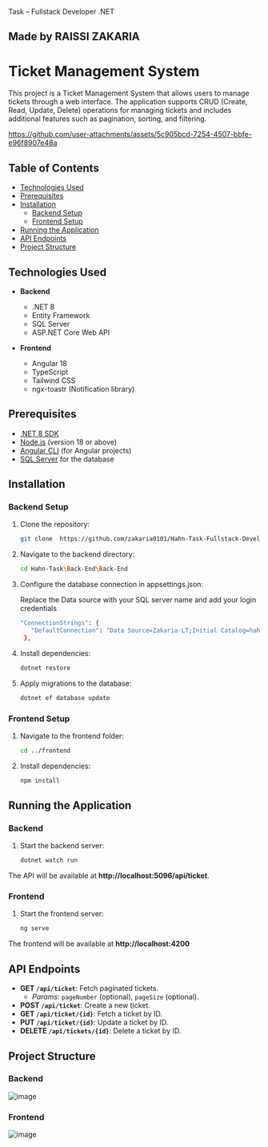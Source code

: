 Task – Fullstack Developer .NET 

## Made by RAISSI ZAKARIA

# Ticket Management System

This project is a Ticket Management System that allows users to manage tickets through a web interface. The application supports CRUD (Create, Read, Update, Delete) operations for managing tickets and includes additional features such as pagination, sorting, and filtering.



https://github.com/user-attachments/assets/5c905bcd-7254-4507-bbfe-e96f8907e48a



## Table of Contents

- [Technologies Used](#technologies-used)
- [Prerequisites](#prerequisites)
- [Installation](#installation)
  - [Backend Setup](#backend-setup)
  - [Frontend Setup](#frontend-setup)
- [Running the Application](#running-the-application)
- [API Endpoints](#api-endpoints)
- [Project Structure](#project-structure)

## Technologies Used

- **Backend**
  - .NET 8
  - Entity Framework
  - SQL Server
  - ASP.NET Core Web API

- **Frontend**
  - Angular 18
  - TypeScript
  - Tailwind CSS
  - ngx-toastr (Notification library)

## Prerequisites

- [.NET 8 SDK](https://dotnet.microsoft.com/download/dotnet/8.0)
- [Node.js](https://nodejs.org/) (version 18 or above)
- [Angular CLI](https://angular.io/cli) (for Angular projects) 
- [SQL Server](https://www.microsoft.com/en-us/sql-server/sql-server-downloads) for the database


## Installation

### Backend Setup

1. Clone the repository:

   ```bash
   git clone  https://github.com/zakaria0101/Hahn-Task-Fullstack-Developer-.NET.git
2. Navigate to the backend directory:

   ```bash
   cd Hahn-Task\Back-End\Back-End
3. Configure the database connection in appsettings.json:

   Replace the Data source with your SQL server name and add your login credentials
   
   ```bash
   "ConnectionStrings": {
      "DefaultConnection": "Data Source=Zakaria-LT;Initial Catalog=hahn_database;Integrated Security=True;TrustServerCertificate=True;"
    },
4. Install dependencies:

   ```bash
   dotnet restore

5. Apply migrations to the database:

   ```bash
   dotnet ef database update

### Frontend Setup

1. Navigate to the frontend folder:

   ```bash
   cd ../frontend

2. Install dependencies:

   ```bash
   npm install

## Running the Application

### Backend 

1. Start the backend server:

   ```bash
   dotnet watch run

  The API will be available at **http://localhost:5096/api/ticket**.

### Frontend 

1. Start the frontend server:

   ```bash
   ng serve

  The frontend will be available at **http://localhost:4200**


## API Endpoints

- **GET `/api/ticket`**: Fetch paginated tickets.
  - *Params*: `pageNumber` (optional), `pageSize` (optional).
- **POST `/api/ticket`**: Create a new ticket.  
- **GET `/api/ticket/{id}`**: Fetch a ticket by ID.  
- **PUT `/api/ticket/{id}`**: Update a ticket by ID.  
- **DELETE `/api/tickets/{id}`**: Delete a ticket by ID.

## Project Structure

### Backend

![image](https://github.com/user-attachments/assets/73e6759f-db74-48a4-98ce-eda89a5726a2)

### Frontend

![image](https://github.com/user-attachments/assets/7aa71c71-0ff0-45a7-9ab5-384e197cb80d)
